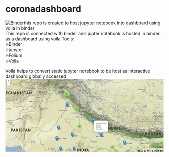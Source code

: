 # coronadashboard
[![Binder](https://mybinder.org/badge_logo.svg)](https://mybinder.org/v2/gh/deepakkapse/coronadashboarrd/master?urlpath=voila%2Frender%2Ffinaloutput.ipynb)this repo is created to host jupyter notebook into dashboard using voila in binder
<br>
This repo is connected with binder and jupter notebook is hosted in binder as a dashboard using voila 
Tools:<br>
🔥Binder<br>
🔥jupyter<br>
🔥Folium<br>
🔥Voila<br>

Voila helps to convert static jupyter notebook to be host as interactive dashboard globally accessed
![Binder](https://github.com/deepakkapse/coronadashboarrd/blob/master/screenshots/binder1.png)
